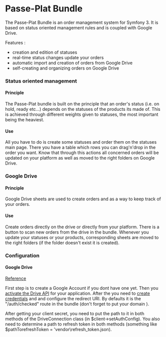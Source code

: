Passe-Plat Bundle
=============

The Passe-Plat Bundle is an order management system for Symfony 3. It is based on status oriented management 
rules and is coupled with Google Drive.

Features :
  * creation and edition of statuses
  * real-time status changes update your orders
  * automatic import and creation of orders from Google Drive
  * self-creating and organizing orders on Google Drive 
  
### Status oriented management

#### Principle
The Passe-Plat bundle is built on the principle that an order's status (i.e. on hold, ready etc...)
depends on the statuses of the products its made of. This is achieved through different weights given to 
statuses, the most important being the heaviest.

#### Use
All you have to do is create some statuses and order them on the statuses main page. There you have 
a table which rows you can drag'n'drop in the order you want.
Know that through this actions all concerned orders will be updated on your platform as well as moved to the right
folders on Google Drive.

### Google Drive 
#### Principle
Google Drive sheets are used to create orders and as a way to keep track of your orders.

#### Use
Create orders directly on the drive or directly from your platform. There is a button to scan new orders 
from the drive in the bundle. Whenever you update your statuses or your products, corresponding sheets
are moved to the right folders (if the folder doesn't exist it is created).

### Configuration
#### Google Drive
[Reference](https://developers.google.com/api-client-library/php/auth/web-app)

First step is to create a Google Account if you dont have one yet.
Then you [activate the Drive API](https://console.developers.google.com/apis/library) for your application.
After the you need to [create credentials](https://console.developers.google.com/projectselector/apis/credentials) and
and configure the redirect URI. By defaults it is the "/auth/checked" route in the bundle (don't forget 
to put your domain ).

After getting your client secret, you need to put the path to it in both methods of the DriveConnection 
class (in $client->setAuthConfig).
You also need to determine a path to refresh token in both methods (something like $pathTorefreshToken = 
'vendor\refresh_token.json).
